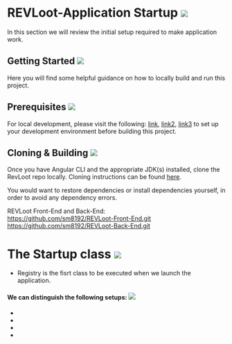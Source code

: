 # REVLoot-Application Startup <img src="https://img.shields.io/badge/RevLoot-Startup-orange"/>
In this section we will review the initial setup required to make application work.

## Getting Started  <img src="https://img.shields.io/badge/Ready-Set%20%26%20Go-brightgreen"/>
Here you will find some helpful guidance on how to locally build and run this project.

## Prerequisites  <img src="https://img.shields.io/badge/RevLoot-Requirement-critical"/>
For local development, please visit the following: [link](https://www.jetbrains.com/idea/download/#section=windows), [link2](https://start.spring.io/), [link3](https://code.visualstudio.com/download) to set up your development environment before building this project.

## Cloning & Building <img src="https://img.shields.io/badge/RevLoot-Build-success"/>
Once you have Angular CLI and the appropriate JDK(s) installed, clone the RevLoot repo locally. Cloning instructions can be found [here](https://docs.github.com/en/repositories/creating-and-managing-repositories/cloning-a-repository).

You would want to restore dependencies or install dependencies yourself, in order to avoid any dependency errors. 

REVLoot Front-End and Back-End:  
https://github.com/sm8192/REVLoot-Front-End.git  
https://github.com/sm8192/REVLoot-Back-End.git


# The Startup class  <img src="https://img.shields.io/badge/RevLoot-Start-blue"/>
- Registry is the fisrt class to be executed when we launch the application.

#### We can distinguish the following setups: <img src="https://img.shields.io/badge/RevLoot-Setups-lightgrey"/>
-
-
-
-
